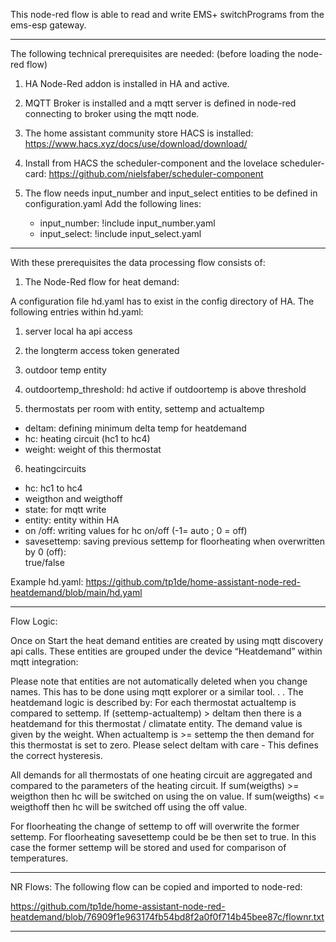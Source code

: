 This node-red flow is able to read and write EMS+ switchPrograms from the ems-esp gateway.




***

The following technical prerequisites are needed: (before loading the node-red flow)

1.	HA Node-Red addon is installed in HA and active.

2.	MQTT Broker is installed and a mqtt server is defined in node-red connecting to broker using the mqtt node.

3.	The home assistant community store HACS is installed: https://www.hacs.xyz/docs/use/download/download/

4.	Install from HACS the scheduler-component and the lovelace scheduler-card:  https://github.com/nielsfaber/scheduler-component

5.  The flow needs input_number and input_select entities to be defined in configuration.yaml
    Add the following lines: 
    - input_number: !include input_number.yaml
    - input_select: !include input_select.yaml

***

With these prerequisites the data processing flow consists of:

1. The Node-Red flow for heat demand:
 
A configuration file hd.yaml has to exist in the config directory of HA.
The following entries within hd.yaml:
1.	server local ha api access
2.	the longterm access token generated
3.	outdoor temp entity
4.	outdoortemp_threshold: hd active if outdoortemp is above threshold 

5.	thermostats per room with entity, settemp and actualtemp
- deltam: defining minimum delta temp for heatdemand
- hc: heating circuit (hc1 to hc4)
- weight: weight of this thermostat

6.	heatingcircuits
- hc: hc1 to hc4
- weigthon and weigthoff
- state: for mqtt write
- entity: entity within HA
- on /off: writing values for hc on/off (-1= auto ; 0 = off)
- savesettemp: saving previous settemp for floorheating when overwritten by 0 (off):        
                         true/false

Example hd.yaml: https://github.com/tp1de/home-assistant-node-red-heatdemand/blob/main/hd.yaml

***

Flow Logic:

Once on Start the heat demand entities are created by using mqtt discovery api calls.
These entities are grouped under the device “Heatdemand” within mqtt integration:

Please note that entities are not automatically deleted when you change names. This has to be done using mqtt explorer or a similar tool.
.
.
The heatdemand logic is described by:
For each thermostat actualtemp is compared to settemp. 
If (settemp-actualtemp) > deltam then there is a heatdemand for this thermostat / climatate entity. The demand value is given by the weight.
When actualtemp is >= settemp the then demand for this thermostat is set to zero. 
Please select deltam with care - This defines the correct hysteresis.

All demands for all thermostats of one heating circuit are aggregated and compared to the parameters of the heating circuit. 
If sum(weigths) >= weigthon then hc will be switched on using the on value. 
If sum(weigths) <= weigthoff then hc will be switched off using the off value. 

For floorheating the change of settemp to off will overwrite the former settemp. 
For floorheating savesettemp could be be then set to true. 
In this case the former settemp will be stored and used for comparison of temperatures. 

***

NR Flows:
The following flow can be copied and imported to node-red:

https://github.com/tp1de/home-assistant-node-red-heatdemand/blob/76909f1e963174fb54bd8f2a0f0f714b45bee87c/flownr.txt

****


